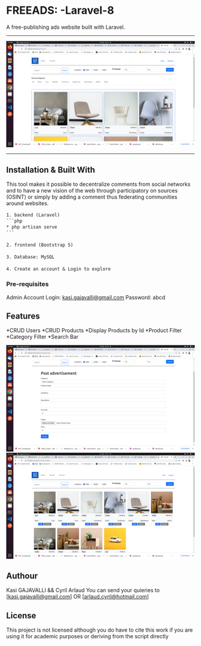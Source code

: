 # FREEADS: -Laravel-8

A free-publishing ads website built with Laravel.

---

![Yowl Homepage](Home.png?raw=true "Yowl Homepage")

---

## Installation & Built With

This tool makes it possible to decentralize comments from social networks and to have a new
vision of the web through participatory on sources (OSINT) or simply by adding a comment thus
federating communities around websites.

    1. backend (Laravel)
    ```php
    * php artisan serve
    ```

    2. frontend (Bootstrap 5)

    3. Database: MySQL

    4. Create an account & Login to explore

### Pre-requisites
Admin Account
Login: kasi.gajavalli@gmail.com
Password: abcd

## Features
*CRUD Users
*CRUD Products
*Display Products by Id
*Product Filter
*Category Filter
*Search Bar


![Freeads Post](Add_Product.png?raw=true "Freeads Page")
![Freeads Login](Login.png?raw=true "Freeads Login")

## Authour

Kasi GAJAVALLI
&&
Cyril Arlaud
You can send your quieries to [kasi.gajavalli@gmail.com] OR [arlaud.cyril@hotmail.com]

## License

This project is not licensed although you do have to cite this work if you are using it for academic purposes or deriving from the script directly





